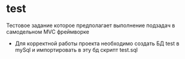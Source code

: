 # test
Тестовое задание которое предполагает выполнение подзадач в самодельном MVC фреймворке
+ Для корректной работы проекта необходимо создать БД test в mySql и импортировать в эту бд скрипт test.sql
